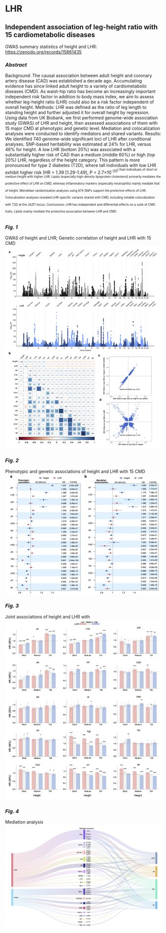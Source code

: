 # LHR

## **Independent association of leg-height ratio with 15 cardiometabolic diseases**

GWAS summary statistics of height and LHR: https://zenodo.org/records/15861435

### *Abstract*

Background: The causal association between adult height and coronary artery disease (CAD) was established a decade ago. Accumulating evidence has since linked adult height to a variety of cardiometabolic diseases (CMD). As waist-hip ratio has become an increasingly important independent risk factor in addition to body mass index, we aim to assess whether leg-height ratio (LHR) could also be a risk factor independent of overall height.
Methods: LHR was defined as the ratio of leg length to standing height and further adjusted it for overall height by regression. Using data from UK Biobank, we first performed genome-wide association study (GWAS) of LHR and height, then assessed associations of them with 15 major CMD at phenotypic and genetic level. Mediation and colocalization analyses were conducted to identify mediators and shared variants.
Results: We identified 740 genome-wide significant loci of LHR after conditional analyses. SNP-based heritability was estimated at 24% for LHR, versus 46% for height. A low LHR (bottom 20%) was associated with a substantially higher risk of CAD than a medium (middle 60%) or high (top 20%) LHR, regardless of the height category. This pattern is more pronounced for type 2 diabetes (T2D), where tall individuals with low LHR exhibit higher risk (HR = 1.39 [1.29-1.49], P = 2.7×10<sup>-20<sup>) than individuals of short or medium height with higher LHR. Lipids (especially high-density lipoprotein cholesterol) primarily mediates the protective effect of LHR on CMD, whereas inflammatory markers (especially neutrophils) mainly mediate that of height. Mendelian randomization analyses using 674 SNPs support the protective effects of LHR. Colocalization analyses revealed LHR-specific variants shared with CMD, including notable colocalization with T2D at the JAZF1 locus.
Conclusions: LHR has independent and differential effects on a suite of CMD traits. Lipids mainly mediate the protective association between LHR and CMD.

### *Fig. 1*
GWAS of height and LHR; Genetic correlation of height and LHR with 15 CMD
![Fig. 1](Figures/Fig1.png)

### *Fig. 2*
Phenotypic and genetic associations of height and LHR with 15 CMD
![Fig. 2](Figures/Fig2.png)

### *Fig. 3* 
Joint associations of height and LHR with
![Fig. 3](Figures/Fig3.png)

### *Fig. 4* 
Mediation analysis
![Fig. 4](Figures/Fig4.png)